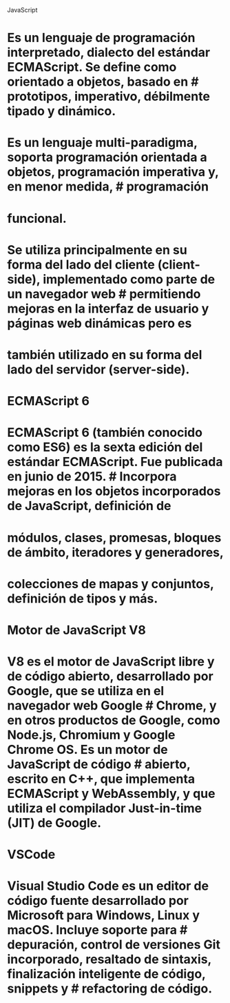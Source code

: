 JavaScript 

# Es un lenguaje de programación interpretado, dialecto del estándar ECMAScript. Se define como orientado a objetos,​ basado en  # prototipos, imperativo, débilmente tipado y dinámico.

# Es un lenguaje multi-paradigma, soporta programación orientada a objetos, programación imperativa y, en menor medida,          # programación 
# funcional.

# Se utiliza principalmente en su forma del lado del cliente (client-side), implementado como parte de un navegador web          # permitiendo mejoras en la interfaz de usuario y páginas web dinámicas pero es
# también utilizado en su forma del lado del servidor (server-side).

# ECMAScript 6
# ECMAScript 6 (también conocido como ES6) es la sexta edición del estándar ECMAScript. Fue publicada en junio de 2015.​          # Incorpora mejoras en los objetos incorporados de JavaScript, definición de         
# módulos, clases, promesas, bloques de ámbito, iteradores y generadores,          
# colecciones de mapas y conjuntos, definición de tipos y más.

# Motor de JavaScript V8
# V8 es el motor de JavaScript libre y de código abierto, desarrollado por Google, que se utiliza en el navegador web Google     # Chrome, y en otros productos de Google, como Node.js, Chromium y Google Chrome OS.​ Es un motor de JavaScript de código         # abierto, escrito en C++, que implementa ECMAScript y WebAssembly, y que utiliza el compilador Just-in-time (JIT) de Google.

# VSCode
# Visual Studio Code es un editor de código fuente desarrollado por Microsoft para Windows, Linux y macOS. Incluye soporte para   # depuración, control de versiones Git incorporado, resaltado de sintaxis, finalización inteligente de código, snippets y        # refactoring de código.